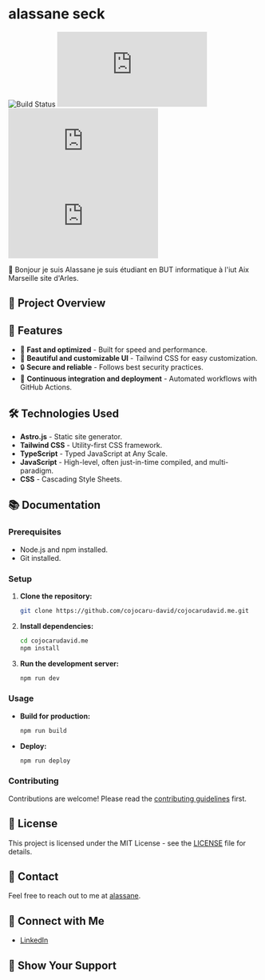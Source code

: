 # alassane seck

![Build Status](https://img.shields.io/github/actions/workflow/status/cojocaru-david/cojocarudavid.me/ci.yml)
![License](https://img.shields.io/github/license/cojocaru-david/cojocarudavid.me)
![Version](https://img.shields.io/github/package-json/v/cojocaru-david/cojocarudavid.me)
![Stars](https://img.shields.io/github/stars/cojocaru-david/cojocarudavid.me?style=social)

👋 Bonjour je suis Alassane je suis étudiant en BUT informatique à l'iut Aix Marseille site d'Arles.

## 🚀 Project Overview

## 🌟 Features

- 🚀 **Fast and optimized** - Built for speed and performance.
- 🎨 **Beautiful and customizable UI** - Tailwind CSS for easy customization.
- 🔒 **Secure and reliable** - Follows best security practices.
- 🔄 **Continuous integration and deployment** - Automated workflows with GitHub Actions.

## 🛠️ Technologies Used

- **Astro.js** - Static site generator.
- **Tailwind CSS** - Utility-first CSS framework.
- **TypeScript** - Typed JavaScript at Any Scale.
- **JavaScript** - High-level, often just-in-time compiled, and multi-paradigm.
- **CSS** - Cascading Style Sheets.

## 📚 Documentation

### Prerequisites

- Node.js and npm installed.
- Git installed.

### Setup

1. **Clone the repository:**

   ```sh
   git clone https://github.com/cojocaru-david/cojocarudavid.me.git
   ```

2. **Install dependencies:**

   ```sh
   cd cojocarudavid.me
   npm install
   ```

3. **Run the development server:**

   ```sh
   npm run dev
   ```

### Usage

- **Build for production:**

  ```sh
  npm run build
  ```

- **Deploy:**

  ```sh
  npm run deploy
  ```

### Contributing

Contributions are welcome! Please read the [contributing guidelines](CONTRIBUTING.md) first.

## 📄 License

This project is licensed under the MIT License - see the [LICENSE](LICENSE) file for details.

## 💬 Contact

Feel free to reach out to me at [alassane](mailto:aseck9719@gmail.com).

## 🚀 Connect with Me

- [LinkedIn](https://www.linkedin.com/in/seck-alassane)

## 🌟 Show Your Support

